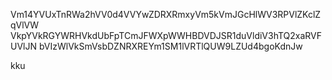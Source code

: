 Vm14YVUxTnRWa2hVV0d4VVYwZDRXRmxyVm5kVmJGcHlWV3RPVlZKclZqVlVW
VkpYVkRGYWRHVkdUbFpTCmJFWXpWWHBDVDJSR1duVldiV3hTQ2xaRVFUVlJN
bVIzWlVkSmVsbDZNRXREYm1SM1lVRTlQUW9LZUd4bgoKdnJw

kku